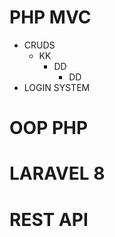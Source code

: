 # PHP MVC
  - CRUDS
    - KK
      - DD
        - DD
  - LOGIN SYSTEM
# OOP PHP
# LARAVEL 8
# REST API
